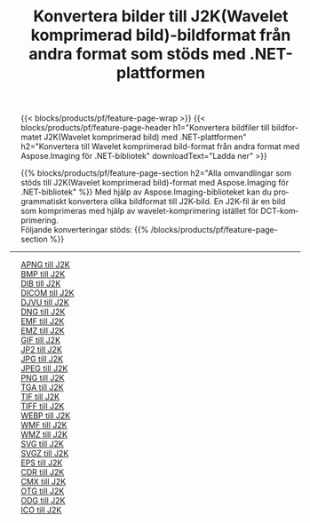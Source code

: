 ﻿---
title: Konvertera bilder till J2K(Wavelet komprimerad bild)-bildformat från andra format som stöds med .NET-plattformen 
weight: 3920
url: /sv/net/conversion/to/j2k 
lang: sv
langdirlevel: 2
locales: zh-hans,ja,it,ru,de,es,fr,nl,id,lt,pl,pt,vi,tr,ko,zh-hant,ar,hi,th,sv,cs,uk,he
description: Med Aspose.Imaging för .NET-bibliotek är det lätt att konvertera till J2K(Wavelet komprimerad bild) från andra bildformat som stöds
---

{{< blocks/products/pf/feature-page-wrap >}}
{{< blocks/products/pf/feature-page-header h1="Konvertera bildfiler till bildformatet J2K(Wavelet komprimerad bild) med .NET-plattformen" h2="Konvertera till Wavelet komprimerad bild-format från andra format med Aspose.Imaging för .NET-bibliotek" downloadText="Ladda ner" >}}


{{% blocks/products/pf/feature-page-section  h2="Alla omvandlingar som stöds till J2K(Wavelet komprimerad bild)-format med Aspose.Imaging för .NET-bibliotek" %}}
Med hjälp av Aspose.Imaging-biblioteket kan du programmatiskt konvertera olika bildformat till J2K-bild. En J2K-fil är en bild som komprimeras med hjälp av wavelet-komprimering istället för DCT-komprimering.
<br/>
Följande konverteringar stöds:
{{% /blocks/products/pf/feature-page-section %}}
<div class="container-fluid productfamilypage bg-gray">
    <div class="convertypes bg-gray agp-content section">
        <div class="container">
		<hr style="margin-left:-20px;"/>
		<div class="row other-converters">
		    <div class='col-md-2 other-converter remove-lp remove-rp'><a href="/imaging/sv/net/conversion/apng-to-j2k" >APNG till J2K</a></div>
<div class='col-md-2 other-converter remove-lp remove-rp'><a href="/imaging/sv/net/conversion/bmp-to-j2k" >BMP till J2K</a></div>
<div class='col-md-2 other-converter remove-lp remove-rp'><a href="/imaging/sv/net/conversion/dib-to-j2k" >DIB till J2K</a></div>
<div class='col-md-2 other-converter remove-lp remove-rp'><a href="/imaging/sv/net/conversion/dicom-to-j2k" >DICOM till J2K</a></div>
<div class='col-md-2 other-converter remove-lp remove-rp'><a href="/imaging/sv/net/conversion/djvu-to-j2k" >DJVU till J2K</a></div>
<div class='col-md-2 other-converter remove-lp remove-rp'><a href="/imaging/sv/net/conversion/dng-to-j2k" >DNG till J2K</a></div>
<div class='col-md-2 other-converter remove-lp remove-rp'><a href="/imaging/sv/net/conversion/emf-to-j2k" >EMF till J2K</a></div>
<div class='col-md-2 other-converter remove-lp remove-rp'><a href="/imaging/sv/net/conversion/emz-to-j2k" >EMZ till J2K</a></div>
<div class='col-md-2 other-converter remove-lp remove-rp'><a href="/imaging/sv/net/conversion/gif-to-j2k" >GIF till J2K</a></div>
<div class='col-md-2 other-converter remove-lp remove-rp'><a href="/imaging/sv/net/conversion/jp2-to-j2k" >JP2 till J2K</a></div>
<div class='col-md-2 other-converter remove-lp remove-rp'><a href="/imaging/sv/net/conversion/jpg-to-j2k" >JPG till J2K</a></div>
<div class='col-md-2 other-converter remove-lp remove-rp'><a href="/imaging/sv/net/conversion/jpeg-to-j2k" >JPEG till J2K</a></div>
<div class='col-md-2 other-converter remove-lp remove-rp'><a href="/imaging/sv/net/conversion/png-to-j2k" >PNG till J2K</a></div>
<div class='col-md-2 other-converter remove-lp remove-rp'><a href="/imaging/sv/net/conversion/tga-to-j2k" >TGA till J2K</a></div>
<div class='col-md-2 other-converter remove-lp remove-rp'><a href="/imaging/sv/net/conversion/tif-to-j2k" >TIF till J2K</a></div>
<div class='col-md-2 other-converter remove-lp remove-rp'><a href="/imaging/sv/net/conversion/tiff-to-j2k" >TIFF till J2K</a></div>
<div class='col-md-2 other-converter remove-lp remove-rp'><a href="/imaging/sv/net/conversion/webp-to-j2k" >WEBP till J2K</a></div>
<div class='col-md-2 other-converter remove-lp remove-rp'><a href="/imaging/sv/net/conversion/wmf-to-j2k" >WMF till J2K</a></div>
<div class='col-md-2 other-converter remove-lp remove-rp'><a href="/imaging/sv/net/conversion/wmz-to-j2k" >WMZ till J2K</a></div>
<div class='col-md-2 other-converter remove-lp remove-rp'><a href="/imaging/sv/net/conversion/svg-to-j2k" >SVG till J2K</a></div>
<div class='col-md-2 other-converter remove-lp remove-rp'><a href="/imaging/sv/net/conversion/svgz-to-j2k" >SVGZ till J2K</a></div>
<div class='col-md-2 other-converter remove-lp remove-rp'><a href="/imaging/sv/net/conversion/eps-to-j2k" >EPS till J2K</a></div>
<div class='col-md-2 other-converter remove-lp remove-rp'><a href="/imaging/sv/net/conversion/cdr-to-j2k" >CDR till J2K</a></div>
<div class='col-md-2 other-converter remove-lp remove-rp'><a href="/imaging/sv/net/conversion/cmx-to-j2k" >CMX till J2K</a></div>
<div class='col-md-2 other-converter remove-lp remove-rp'><a href="/imaging/sv/net/conversion/otg-to-j2k" >OTG till J2K</a></div>
<div class='col-md-2 other-converter remove-lp remove-rp'><a href="/imaging/sv/net/conversion/odg-to-j2k" >ODG till J2K</a></div>
<div class='col-md-2 other-converter remove-lp remove-rp'><a href="/imaging/sv/net/conversion/ico-to-j2k" >ICO till J2K</a></div>
                </div>
        </div>
    </div>
</div>
<br/>

